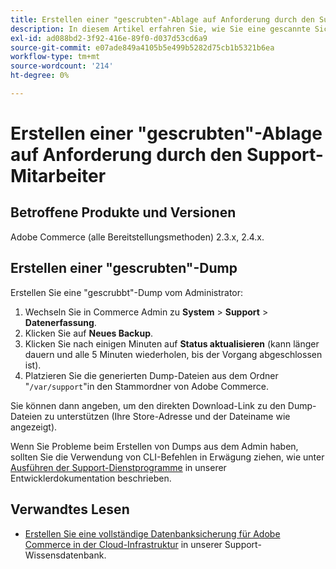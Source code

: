 ```yaml
---
title: Erstellen einer "gescrubten"-Ablage auf Anforderung durch den Support-Mitarbeiter
description: In diesem Artikel erfahren Sie, wie Sie eine gescannte Sicherungskopie (Backup) Ihrer Datenbank erstellen und vom Adobe Commerce-Administrator Code bereitstellen können, wenn Sie von einem Adobe Commerce-Support-Mitarbeiter dazu aufgefordert werden. In diesem Dump werden Ihre Mediendateien ausgeschlossen, um den Prozess zu beschleunigen und eine wesentlich kleinere Datei zu erzeugen. Alle sensiblen Daten werden beim Erstellen der Datenbanksicherung gehasht.
exl-id: ad088bd2-3f92-416e-89f0-d037d53cd6a9
source-git-commit: e07ade849a4105b5e499b5282d75cb1b5321b6ea
workflow-type: tm+mt
source-wordcount: '214'
ht-degree: 0%

---
```


# Erstellen einer &quot;gescrubten&quot;-Ablage auf Anforderung durch den Support-Mitarbeiter


## Betroffene Produkte und Versionen

Adobe Commerce (alle Bereitstellungsmethoden) 2.3.x, 2.4.x.

## Erstellen einer &quot;gescrubten&quot;-Dump

Erstellen Sie eine &quot;gescrubbt&quot;-Dump vom Administrator:

1. Wechseln Sie in Commerce Admin zu **System** > **Support** > **Datenerfassung**.
1. Klicken Sie auf **Neues Backup**.
1. Klicken Sie nach einigen Minuten auf **Status aktualisieren** (kann länger dauern und alle 5 Minuten wiederholen, bis der Vorgang abgeschlossen ist).
1. Platzieren Sie die generierten Dump-Dateien aus dem Ordner &quot;`/var/support`&quot;in den Stammordner von Adobe Commerce.

Sie können dann angeben, um den direkten Download-Link zu den Dump-Dateien zu unterstützen (Ihre Store-Adresse und der Dateiname wie angezeigt).

Wenn Sie Probleme beim Erstellen von Dumps aus dem Admin haben, sollten Sie die Verwendung von CLI-Befehlen in Erwägung ziehen, wie unter [Ausführen der Support-Dienstprogramme](https://devdocs.magento.com/guides/v2.4/config-guide/cli/config-cli-subcommands-spt-util.html) in unserer Entwicklerdokumentation beschrieben.

## Verwandtes Lesen

* [Erstellen Sie eine vollständige Datenbanksicherung für Adobe Commerce in der Cloud-Infrastruktur](/help/how-to/general/create-database-dump-on-cloud.md) in unserer Support-Wissensdatenbank.
